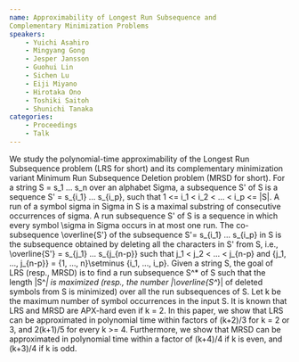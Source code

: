 ```yaml
---
name: Approximability of Longest Run Subsequence and
Complementary Minimization Problems
speakers:
	- Yuichi Asahiro
	- Mingyang Gong
	- Jesper Jansson
	- Guohui Lin
	- Sichen Lu
	- Eiji Miyano
	- Hirotaka Ono
	- Toshiki Saitoh
	- Shunichi Tanaka
categories:
	- Proceedings
	- Talk
---
```


We study the polynomial-time approximability of the Longest
Run
Subsequence problem (LRS for short) and its complementary
minimization
variant Minimum Run Subsequence Deletion problem (MRSD for
short).
For a string S = s_1 ... s_n over an alphabet Sigma, a
subsequence S'
of S is a sequence S' = s_{i_1} ... s_{i_p}, such that 1 <=
i_1 < i_2
< ... < i_p <= |S|. A run of a symbol sigma in Sigma in S
is a maximal
substring of consecutive occurrences of sigma. A run
subsequence S' of
S is a sequence in which every symbol \sigma in Sigma
occurs in at
most one run.  The co-subsequence \overline{S'} of the
subsequence S'=
s_{i_1} ... s_{i_p} in S is the subsequence obtained by
deleting all
the characters in S' from S, i.e., \overline{S'} = s_{j_1}
...
s_{j_{n-p}} such that j_1 < j_2 < ... < j_{n-p} and {j_1,
...,
j_{n-p}} = {1, ..., n}\setminus {i_1, ..., i_p}.  Given a
string S,
the goal of LRS (resp., MRSD) is to find a run subsequence
S^* of S
such that the length |S^*| is maximized (resp., the number
|\overline{S^*}| of deleted symbols from S is minimized)
over all the
run subsequences of S.  Let k be the maximum number of
symbol
occurrences in the input S. It is known that LRS and MRSD
are APX-hard
even if k = 2.  In this paper, we show that LRS can be
approximated in
polynomial time within factors of (k+2)/3 for k = 2 or 3,
and 2(k+1)/5
for every k >= 4. Furthermore, we show that MRSD can be
approximated
in polynomial time within a factor of (k+4)/4 if k is even,
and
(k+3)/4 if k is odd.
